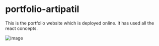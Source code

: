 # portfolio-artipatil
This is the portfolio website which is deployed online. It has used all the react concepts.

![image](https://github.com/user-attachments/assets/22deb51c-d774-45fb-bfec-7dad52251d9c)
